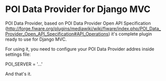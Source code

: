 # POI Data Provider for Django MVC

POI Data Provider, based on POI Data Provider Open API Specification (http://forge.fiware.org/plugins/mediawiki/wiki/fiware/index.php/POI_Data_Provider_Open_API_Specification#API_Operations)
it's complete plugin ready to use for Django MVC.

For using it, you need to configure your POI Data Provider addres inside settings file:

POI_SERVER = '...'

And that's it.
